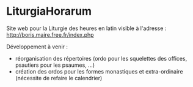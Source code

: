 # LiturgiaHorarum
Site web pour la Liturgie des heures en latin
visible à l'adresse : http://boris.maire.free.fr/index.php

Développement à venir :
- réorganisation des répertoires (ordo pour les squelettes des offices, psautiers pour les psaumes, ...)
- création des ordos pour les formes monastiques et extra-ordinaire (nécessite de refaire le calendrier)
